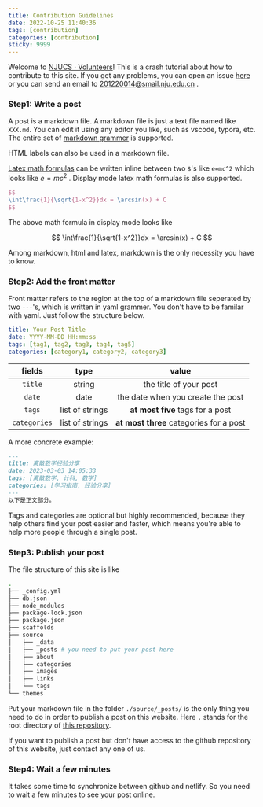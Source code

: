 ```yaml
---
title: Contribution Guidelines
date: 2022-10-25 11:40:36
tags: [contribution]
categories: [contribution]
sticky: 9999
---
```


Welcome to [NJUCS · Volunteers](https://github.com/NJU-CS)! This is a crash tutorial about how to contribute to this site. If you get any problems, you can open an issue [here](https://github.com/NJU-CS/njucs/issues) or you can send an email to 201220014@smail.nju.edu.cn .

<!-- more -->

### Step1: Write a post

A post is a markdown file. A markdown file is just a text file named like `XXX.md`. You can edit it using any editor you like, such as vscode, typora, etc. The entire set of [markdown grammer](https://docs.github.com/en/get-started/writing-on-github/getting-started-with-writing-and-formatting-on-github/basic-writing-and-formatting-syntax) is supported. 

HTML labels can also be used in a markdown file. 

[Latex math formulas](https://en.wikibooks.org/wiki/LaTeX/Mathematics) can be written inline between two `$`'s like `e=mc^2` which looks like $e=mc^2$ . Display mode latex math formulas is also supported.

```latex
$$
\int\frac{1}{\sqrt{1-x^2}}dx = \arcsin(x) + C
$$
```

The above math formula in display mode looks like

$$
\int\frac{1}{\sqrt{1-x^2}}dx = \arcsin(x) + C
$$

Among markdown, html and latex, markdown is the only necessity you have to know.

### Step2: Add the front matter

Front matter refers to the region at the top of a markdown file seperated by two `---`'s, which is written in yaml grammer. You don't have to be familar with yaml. Just follow the structure below.

```yaml
title: Your Post Title
date: YYYY-MM-DD HH:mm:ss
tags: [tag1, tag2, tag3, tag4, tag5]
categories: [category1, category2, category3]
```

|fields|type|value|
|:-:|:-:|:-:|
| `title` | string | the title of your post |
| `date` | date | the date when you create the post |
| `tags` | list of strings | **at most five** tags for a post |
| `categories` | list of strings | **at most three** categories for a post | 

A more concrete example:

```markdown
---
title: 离散数学经验分享
date: 2023-03-03 14:05:33
tags: [离散数学, 计科, 数学]
categories: [学习指南, 经验分享]
---
以下是正文部分。
```

Tags and categories are optional but highly recommended, because they help others find your post easier and faster, which means you're able to help more people through a single post.

### Step3: Publish your post

The file structure of this site is like

```bash
.
├── _config.yml
├── db.json
├── node_modules
├── package-lock.json
├── package.json
├── scaffolds
├── source
│   ├── _data
│   ├── _posts # you need to put your post here
│   ├── about
│   ├── categories
│   ├── images
│   ├── links
│   └── tags
└── themes
```

Put your markdown file in the folder `./source/_posts/` is the only thing you need to do in order to publish a post on this website. Here `.` stands for the root directory of [this repository](https://github.com/NJU-CS/njucs).

If you want to publish a post but don't have access to the github repository of this website, just contact any one of us.

### Step4: Wait a few minutes

It takes some time to synchronize between github and netlify. So you need to wait a few minutes to see your post online.
